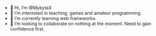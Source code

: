 - 👋 Hi, I’m @MykytaX
- 👀 I’m interested in teaching, games and amateur programming.
- 🌱 I’m currently learning web frameworks.
- 💞️ I’m looking to collaborate on nothing at the moment. Need to gain confidence first. 

<!---
MykytaX/MykytaX is a ✨ special ✨ repository because its `README.md` (this file) appears on your GitHub profile.
You can click the Preview link to take a look at your changes.
--->
